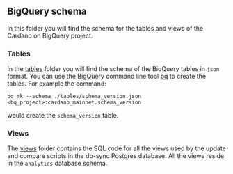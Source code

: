 ## BigQuery schema

In this folder you will find the schema for the tables and views of the Cardano on BigQuery project.

### Tables
In the [tables](./tables) folder you will find the schema of the BigQuery tables in `json` format. You can use the BigQuery command line tool [bq](https://cloud.google.com/bigquery/docs/bq-command-line-tool) to create the tables.
For example the command:
```shell
bq mk --schema ./tables/schema_version.json <bq_project>:cardano_mainnet.schema_version
```
would create the `schema_version` table.

### Views
The [views](./views) folder contains the SQL code for all the views used by the update and compare scripts in the db-sync Postgres database.
All the views reside in the `analytics` database schema. 